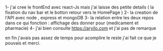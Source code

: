 1- j'ai cree le frontEnd avec react-Js mais j'ai laisse des petite details ( la fixation du nav bar et le botton retour vers le HomePage )
2- la creation de l'API avec node , express et mongoDB 
3- la relation entre les deux repos dans ce qui fonction :
    affichage des donner pour (medicament et pharmacie)
4- j'ai bien consulte  https://aryilo.com et j'ai pas de remarque 

en fin j'avais pas assez de temps pour acomplire le reste j'ai fait ce que je pouvais et merci.